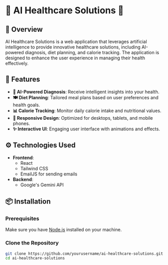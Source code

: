 # 🌟 AI Healthcare Solutions 🌟

## 📖 Overview
AI Healthcare Solutions is a web application that leverages artificial intelligence to provide innovative healthcare solutions, including AI-powered diagnosis, diet planning, and calorie tracking. The application is designed to enhance the user experience in managing their health effectively.

## 🚀 Features
- **🧠 AI-Powered Diagnosis**: Receive intelligent insights into your health.
- **🍽️ Diet Planning**: Tailored meal plans based on user preferences and health goals.
- **📊 Calorie Tracking**: Monitor daily calorie intake and nutritional values.
- **📱 Responsive Design**: Optimized for desktops, tablets, and mobile phones.
- **✨ Interactive UI**: Engaging user interface with animations and effects.

## ⚙️ Technologies Used
- **Frontend**: 
  - React
  - Tailwind CSS
  - EmailJS for sending emails
- **Backend**: 
  - Google's Gemini API

## 📦 Installation

### Prerequisites
Make sure you have [Node.js](https://nodejs.org/) installed on your machine.

### Clone the Repository
```bash
git clone https://github.com/yourusername/ai-healthcare-solutions.git
cd ai-healthcare-solutions
